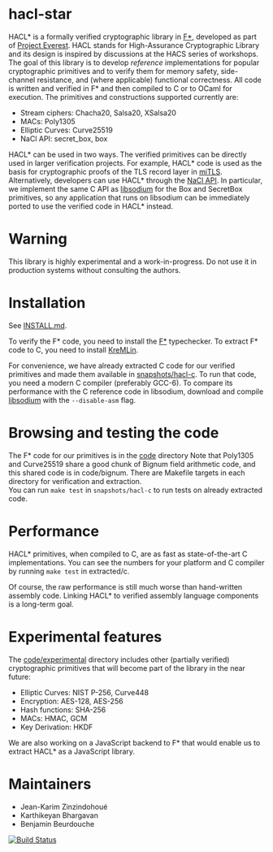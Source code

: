 hacl-star
=========

HACL* is a formally verified cryptographic library in [F\*], developed
as part of [Project Everest].  HACL
stands for High-Assurance Cryptographic Library and its design is
inspired by discussions at the HACS series of workshops.       The goal of
this library is to develop *reference* implementations for popular
cryptographic primitives and to verify them for memory safety,
side-channel resistance, and (where applicable) functional
correctness. All code is written and verified in F\* and
then compiled to C or to OCaml for execution. 
The primitives and constructions supported currently are:

* Stream ciphers: Chacha20, Salsa20, XSalsa20
* MACs: Poly1305
* Elliptic Curves: Curve25519
* NaCl API: secret_box, box

HACL* can be used in two ways. The verified primitives can be directly
used in larger verification projects.  For example, HACL* code is used
as the basis for cryptographic proofs of the TLS record layer in
[miTLS].  Alternatively, developers can use HACL* through the [NaCl API]. 
In particular, we implement the same C API as [libsodium] for the
Box and SecretBox primitives, so any application that runs on
libsodium can be immediately ported to use the verified code in HACL*
instead. 

[F\*]: https://github.com/FStarLang/FStar/
[miTLS]: https://github.com/mitls/mitls-fstar
[NaCl API]: https://nacl.cr.yp.to/
[libsodium]: https://github.com/jedisct1/libsodium
[Project Everest]: https://github.com/project-everest

# Warning

This library is highly experimental and a work-in-progress. Do not use
it in production systems without consulting the authors.

# Installation

See [INSTALL.md](INSTALL.md).

To verify the F\* code, you need to install the [F\*] typechecker.
To extract F\* code to C, you need to install [KreMLin].

For convenience, we have already extracted C code for our verified
primitives and made them available in [snapshots/hacl-c](snapshots/hacl-c).
To run that code, you need a modern C compiler (preferably GCC-6).
To compare its performance with the C reference code in libsodium,
download and compile [libsodium] with the `--disable-asm` flag.

[INSTALL.md]: https://github.com/mitls/hacl-star/INSTALL.md
[KreMLin]: https://github.com/FStarLang/kremlin
[libsodium]: https://github.com/jedisct1/libsodium

# Browsing and testing the code

The F\* code for our primitives is in the [code](code) directory
Note that Poly1305 and
Curve25519 share a good chunk of Bignum field arithmetic code, and
this shared code is in code/bignum.  There are Makefile targets in
each directory for verification and extraction.  
You can run `make test` in `snapshots/hacl-c` to run tests on already
extracted code.

# Performance

HACL* primitives, when compiled to C, are as fast as state-of-the-art
C implementations. You can see the numbers for your platform and C compiler
by running `make test` in extracted/c.

Of course, the raw performance is still much worse than hand-written
assembly code.  Linking HACL* to verified assembly language components
is a long-term goal.


# Experimental features

The [code/experimental](code/experimental) directory includes other (partially verified) cryptographic primitives that will become part of the library in the near future:
* Elliptic Curves: NIST P-256, Curve448
* Encryption: AES-128, AES-256
* Hash functions: SHA-256
* MACs: HMAC, GCM
* Key Derivation: HKDF

We are also working on a JavaScript backend to F* that would enable us to extract HACL* as a JavaScript library.

# Maintainers

* Jean-Karim Zinzindohoué
* Karthikeyan Bhargavan
* Benjamin Beurdouche

[![Build Status](https://travis-ci.org/mitls/hacl-star.svg?branch=master)](https://travis-ci.org/mitls/hacl-star)
